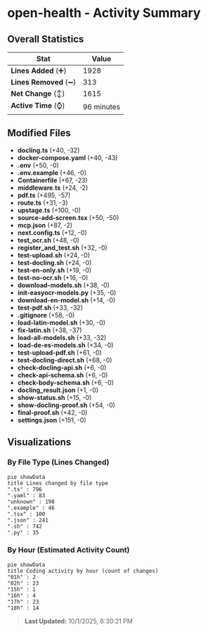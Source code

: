 # open-health - Activity Summary 

## Overall Statistics

| Stat                   | Value                                                             |
| ---------------------- | ----------------------------------------------------------------- |
| **Lines Added** (➕)   | 1928                                          |
| **Lines Removed** (➖) | 313                                        |
| **Net Change** (↕)    | 1615                |
| **Active Time** (⌚)   | 96 minutes |


## Modified Files
- **docling.ts** (+40, -32)
- **docker-compose.yaml** (+40, -43)
- **.env** (+50, -0)
- **.env.example** (+46, -0)
- **Containerfile** (+67, -23)
- **middleware.ts** (+24, -2)
- **pdf.ts** (+495, -57)
- **route.ts** (+31, -3)
- **upstage.ts** (+100, -0)
- **source-add-screen.tsx** (+50, -50)
- **mcp.json** (+87, -2)
- **next.config.ts** (+12, -0)
- **test_ocr.sh** (+48, -0)
- **register_and_test.sh** (+32, -0)
- **test-upload.sh** (+24, -0)
- **test-docling.sh** (+24, -0)
- **test-en-only.sh** (+19, -0)
- **test-no-ocr.sh** (+16, -0)
- **download-models.sh** (+38, -0)
- **init-easyocr-models.py** (+35, -0)
- **download-en-model.sh** (+14, -0)
- **test-pdf.sh** (+33, -32)
- **.gitignore** (+58, -0)
- **load-latin-model.sh** (+30, -0)
- **fix-latin.sh** (+38, -37)
- **load-all-models.sh** (+33, -32)
- **load-de-es-models.sh** (+34, -0)
- **test-upload-pdf.sh** (+61, -0)
- **test-docling-direct.sh** (+68, -0)
- **check-docling-api.sh** (+6, -0)
- **check-api-schema.sh** (+6, -0)
- **check-body-schema.sh** (+6, -0)
- **docling_result.json** (+1, -0)
- **show-status.sh** (+15, -0)
- **show-docling-proof.sh** (+54, -0)
- **final-proof.sh** (+42, -0)
- **settings.json** (+151, -0)

## Visualizations

### By File Type (Lines Changed)

```mermaid
pie showData
title Lines changed by file type
".ts" : 796
".yaml" : 83
"unknown" : 198
".example" : 46
".tsx" : 100
".json" : 241
".sh" : 742
".py" : 35
```

### By Hour (Estimated Activity Count)

```mermaid
pie showData
title Coding activity by hour (count of changes)
"01h" : 2
"02h" : 23
"15h" : 1
"16h" : 4
"17h" : 23
"18h" : 14
```


> **Last Updated:** 10/1/2025, 6:30:21 PM